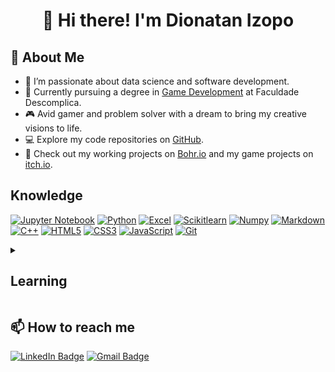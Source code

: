 <div align="center"> 
  
  # 👋 Hi there! I'm Dionatan Izopo
</div>

## :book: About Me

-   👀 I’m passionate about data science and software development.
-   🌱 Currently pursuing a degree in [Game Development](https://descomplica.com.br/faculdade/tecnologia/jogos-digitais/) at Faculdade Descomplica.
-   🎮 Avid gamer and problem solver with a dream to bring my creative visions to life.
-   💻 Explore my code repositories on [GitHub](https://github.com/izotan).
-   🚀 Check out my working projects on [Bohr.io](https://izotan.bohr.io) and my game projects on [itch.io](https://izotan.itch.io).

## Knowledge
[![Jupyter Notebook](https://img.shields.io/badge/-Jupyter%20Notebook-black?style=flat-square&logo=jupyter)](https://github.com/izotan?tab=repositories&q=&type=&language=jupyter%20notebook&sort=)
[![Python](https://img.shields.io/badge/-Python-black?style=flat-square&logo=Python)](https://github.com/izotan?tab=repositories&q=&type=&language=python&sort=)
[![Excel](https://img.shields.io/badge/-Excel-black?style=flat-square&logo=excel)](https://github.com/izotan/Cursos/tree/main/Excel)
[![Scikitlearn](https://img.shields.io/badge/-Scikitlearn-black?style=flat-square&logo=scikitlearn)]([https://github.com/izotan/Cursos](https://github.com/izotan?tab=repositories&q=&type=&language=jupyter%20notebook&sort=))
[![Numpy](https://img.shields.io/badge/-Numpy-black?style=flat-square&logo=numpy&logoColor=013243)](https://github.com/izotan/Cursos/tree/main/Data-Science/Numpy)
[![Markdown](https://img.shields.io/badge/-Markdown-black?style=flat-square&logo=markdown)]([https://github.com/izotan)
[![C++](https://img.shields.io/badge/-C%2B%2B-black?style=flat-square&logo=C%2B%2B&logoColor=00599C)](https://github.com/izotan?tab=repositories&q=&type=&language=c%2B%2B&sort=)
[![HTML5](https://img.shields.io/badge/-HTML5-black?style=flat-square&logo=html5)](https://github.com/izotan?tab=repositories&q=&type=&language=html&sort=)
[![CSS3](https://img.shields.io/badge/-CSS3-black?style=flat-square&logo=css3&logoColor=1572B6)](https://github.com/izotan?tab=repositories&q=&type=&language=css&sort=)
[![JavaScript](https://img.shields.io/badge/-JavaScript-black?style=flat-square&logo=javascript)](https://github.com/izotan?tab=repositories&q=&type=&language=javascript&sort=)
[![Git](https://img.shields.io/badge/-Git-black?style=flat-square&logo=git)](https://github.com/izotan/Cursos)
<!---[![Nodejs](https://img.shields.io/badge/-Nodejs-black?style=flat-square&logo=Node.js)](https://github.com/izotan?tab=repositories&q=&type=&language=javascript&sort=)
[![TypeScript](https://img.shields.io/badge/-TypeScript-black?style=flat-square&logo=typescript)](https://github.com/izotan?tab=repositories&q=&type=&language=typescript&sort=)--->



<details> 
 <summary><h2>Learning</h2></summary>

  <details>
    <summary>Data Science</summary>
      
  - Python
    - [x] [Matplotlib](https://github.com/izotan/Cursos/tree/main/Data-Science/Introducao-a-Data-Science)
    - [x] [Pandas](https://github.com/izotan/Cursos/tree/main/Data-Science/Python/Pandas)
    - [x] [Numpy](https://github.com/izotan/Cursos/tree/main/Data-Science/Python/Numpy)
    - [ ] Seaborn

  - Data Visualization
    <details>
      <summary><a href="https://github.com/izotan/Cursos/tree/main/Excel">Excel</summary>

      - [x] [Excel Basics](https://cursos.alura.com.br/degree/certificate/f2733ea3-ca8e-481f-b507-8c5ff547969f?lang=en)
      - [x] [Business Intelligence](https://cursos.alura.com.br/degree/certificate/2b01d2bd-606b-4086-a905-f0641fdd4593?lang=en)
      - [x] [Automations](https://cursos.alura.com.br/degree/certificate/d2bf89d7-a881-4c32-9932-61dca76025d7?lang=en)
    </details>
    
  - Machine Learning
    - [ ] Scikit-Learn
    - [ ] Pythorch
    - [ ] TensorFlow
          
  - Statistical analysis
    
  - Forecasting
    - [ ] Prophet

  </details>
          
  - Game Development (On hold)
  - Front-End Development (On hold)

  <h3>Learned:</h3>

</details>


## 📫 How to reach me
[![LinkedIn Badge](https://img.shields.io/badge/-Dionatan%20Izopo-0a66c2?style=flat-square&logo=Linkedin&logoColor=white)](https://www.linkedin.com/in/dionatanizopo/) <a href="https://mail.google.com/mail/u/0/?fs=1&tf=cm&source=mailto&to=dionatan.izopo@gmail.com"><img alt="Gmail Badge" src="https://img.shields.io/badge/-dionatan@gmail.com-c71610?style=flat-square&logo=gmail&logoColor=white"></a>


<!---
izotan/izotan is a ✨ special ✨ repository because its `README.md` (this file) appears on your GitHub profile.
You can click the Preview link to take a look at your changes.
--->
